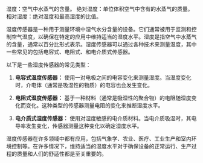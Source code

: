 湿度：空气中水蒸气的含量。
绝对湿度：单位体积空气中含有的水蒸气的质量。
相对湿度：绝对湿度和最高湿度的比值。

湿度传感器是一种用于测量环境中湿气水分含量的设备。它们通常被用于监测和控制空气湿度，以确保在特定的应用中维持适当的湿度水平。湿度是指空气中水蒸气的含量，通常以百分比形式表示。湿度传感器可以通过各种技术来测量湿度，其中一些常见的包括电容式、电阻式、和电介质式传感器。

以下是一些湿度传感器的常见类型：

1. **电容式湿度传感器：** 使用一对电极之间的电容变化来测量湿度。当湿度变化时，介电体（通常是吸湿性的物质）的电容也会发生变化。

2. **电阻式湿度传感器：** 基于一种材料（通常是吸湿性的聚合物）的电阻随湿度变化而变化。这种类型的传感器测量电阻的变化来推断湿度水平。

3. **电介质式湿度传感器：** 使用对湿度敏感的电介质材料。当电介质吸湿时，其电导率发生变化，传感器测量这种变化以确定湿度水平。

湿度传感器在许多领域中都有应用，包括气象学、农业、医疗、工业生产和室内环境控制等。在许多情况下，维持适当的湿度水平对于确保设备的正常运行、生产过程的质量和人们的舒适性都是至关重要的。